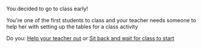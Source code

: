 You decided to go to class early!

You're one of the first students to class and your teacher needs someone to help her with setting up the tables for a class activity

Do you:
[Help your teacher out](extra-credit.md)
or 
[Sit back and wait for class to start](../bad-day/forget-hw.md)